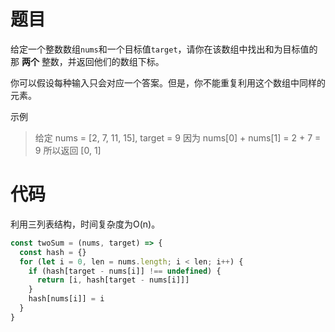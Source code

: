 # 题目
给定一个整数数组`nums`和一个目标值`target`，请你在该数组中找出和为目标值的那 __两个__ 整数，并返回他们的数组下标。

你可以假设每种输入只会对应一个答案。但是，你不能重复利用这个数组中同样的元素。

示例
 > 给定 nums = [2, 7, 11, 15], target = 9
 > 因为 nums[0] + nums[1] = 2 + 7 = 9
 > 所以返回 [0, 1]

# 代码
利用三列表结构，时间复杂度为O(n)。
``` js
const twoSum = (nums, target) => {
  const hash = {}
  for (let i = 0, len = nums.length; i < len; i++) {
    if (hash[target - nums[i]] !== undefined) {
      return [i, hash[target - nums[i]]]
    }
    hash[nums[i]] = i
  }
}
```
